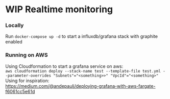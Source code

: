 # WIP Realtime monitoring

### Locally
Run `docker-compose up -d` to start a influxdb/grafana stack with graphite enabled

### Running on AWS
Using Cloudformation to start a grafana service on aws:  
`aws cloudformation deploy --stack-name test --template-file test.yml --parameter-overrides "Subnets"="<something>>" "VpcId"="<something>"`  
Using for inspiration:  
https://medium.com/@andepaulj/deploying-grafana-with-aws-fargate-f6061cc5e61d
